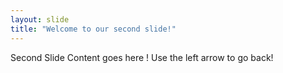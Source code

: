 ```yaml
---
layout: slide
title: "Welcome to our second slide!"
---
```

Second Slide Content goes here !
Use the left arrow to go back!
